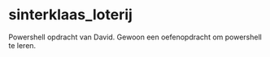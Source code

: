 # sinterklaas_loterij
Powershell opdracht van David. Gewoon een oefenopdracht om powershell te leren.
